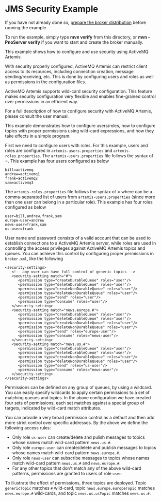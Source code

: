 # JMS Security Example

If you have not already done so, [prepare the broker distribution](../../../../README.md#getting-started) before running the example.

To run the example, simply type **mvn verify** from this directory, or **mvn -PnoServer verify** if you want to start and create the broker manually.

This example shows how to configure and use security using ActiveMQ Artemis.

With security properly configured, ActiveMQ Artemis can restrict client access to its resources, including connection creation, message sending/receiving, etc. This is done by configuring users and roles as well as permissions in the configuration files.

ActiveMQ Artemis supports wild-card security configuration. This feature makes security configuration very flexible and enables fine-grained control over permissions in an efficient way.

For a full description of how to configure security with ActiveMQ Artemis, please consult the user manual.

This example demonstrates how to configure users/roles, how to configure topics with proper permissions using wild-card expressions, and how they take effects in a simple program.

First we need to configure users with roles. For this example, users and roles are configured in `artemis-users.properties` and `artemis-roles.properties`. The `artemis-users.properties` file follows the syntax of <user>=<password>. This example has four users configured as below

    bill=activemq
    andrew=activemq1
    frank=activemq2
    sam=activemq3

The `artemis-roles.properties` file follows the syntax of <role>=<users> where <users> can be a comma-separated list of users from `artemis-users.properties` (since more than one user can belong in a particular role). This example has four roles configured as below

    user=bill,andrew,frank,sam
    europe-user=andrew
    news-user=frank,sam
    us-user=frank

User name and password consists of a valid account that can be used to establish connections to a ActiveMQ Artemis server, while roles are used in controlling the access privileges against ActiveMQ Artemis topics and queues. You can achieve this control by configuring proper permissions in `broker.xml`, like the following

    <security-settings>
       <!-- any user can have full control of generic topics -->
       <security-setting match="#">
          <permission type="createDurableQueue" roles="user"/>
          <permission type="deleteDurableQueue" roles="user"/>
          <permission type="createNonDurableQueue" roles="user"/>
          <permission type="deleteNonDurableQueue" roles="user"/>
          <permission type="send" roles="user"/>
          <permission type="consume" roles="user"/>
       </security-setting>
       <security-setting match="news.europe.#">
          <permission type="createDurableQueue" roles="user"/>
          <permission type="deleteDurableQueue" roles="user"/>
          <permission type="createNonDurableQueue" roles="user"/>
          <permission type="deleteNonDurableQueue" roles="user"/>
          <permission type="send" roles="europe-user"/>
          <permission type="consume" roles="news-user"/>
       </security-setting>
       <security-setting match="news.us.#">
          <permission type="createDurableQueue" roles="user"/>
          <permission type="deleteDurableQueue" roles="user"/>
          <permission type="createNonDurableQueue" roles="user"/>
          <permission type="deleteNonDurableQueue" roles="user"/>
          <permission type="send" roles="us-user"/>
          <permission type="consume" roles="news-user"/>
       </security-setting>
    </security-settings>

Permissions can be defined on any group of queues, by using a wildcard. You can easily specify wildcards to apply certain permissions to a set of matching queues and topics. In the above configuration we have created four sets of permissions, each set matches against a special group of targets, indicated by wild-card match attributes.

You can provide a very broad permission control as a default and then add more strict control over specific addresses. By the above we define the following access rules:

*   Only role `us-user` can create/delete and pulish messages to topics whose names match wild-card pattern `news.us.#`.
*   Only role `europe-user` can create/delete and publish messages to topics whose names match wild-card pattern `news.europe.#`.
*   Only role `news-user` can subscribe messages to topics whose names match wild-card pattern `news.us.#` and `news.europe.#`.
*   For any other topics that don't match any of the above wild-card patterns, permissions are granted to users of role `user`.

To illustrate the effect of permissions, three topics are deployed. Topic `genericTopic` matches `#` wild-card, topic `news.europe.europeTopic` matches `news.europe.#` wild-cards, and topic `news.us.usTopic` matches `news.us.#`.
